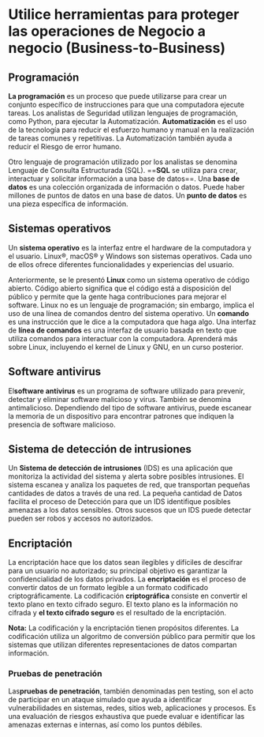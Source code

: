 # Utilice herramientas para proteger las operaciones de Negocio a negocio (Business-to-Business)

## Programación
**La programación** es un proceso que puede utilizarse para crear un conjunto específico de instrucciones para que una computadora ejecute tareas. Los analistas de Seguridad utilizan lenguajes de programación, como Python, para ejecutar la Automatización. **Automatización** es el uso de la tecnología para reducir el esfuerzo humano y manual en la realización de tareas comunes y repetitivas. La Automatización también ayuda a reducir el Riesgo de error humano.

Otro lenguaje de programación utilizado por los analistas se denomina Lenguaje de Consulta Estructurada (SQL). ==**SQL** se utiliza para crear, interactuar y solicitar información a una base de datos==. Una **base de datos** es una colección organizada de información o datos. Puede haber millones de puntos de datos en una base de datos. Un **punto de datos** es una pieza específica de información.

## Sistemas operativos
Un **sistema operativo** es la interfaz entre el hardware de la computadora y el usuario. Linux®, macOS® y Windows son sistemas operativos. Cada uno de ellos ofrece diferentes funcionalidades y experiencias del usuario.

Anteriormente, se le presentó **Linux** como un sistema operativo de código abierto. Código abierto significa que el código está a disposición del público y permite que la gente haga contribuciones para mejorar el software. Linux no es un lenguaje de programación; sin embargo, implica el uso de una línea de comandos dentro del sistema operativo. Un **comando** es una instrucción que le dice a la computadora que haga algo. Una interfaz de **línea de comandos** es una interfaz de usuario basada en texto que utiliza comandos para interactuar con la computadora. Aprenderá más sobre Linux, incluyendo el kernel de Linux y GNU, en un curso posterior.

## Software antivirus
El**software antivirus** es un programa de software utilizado para prevenir, detectar y eliminar software malicioso y virus. También se denomina antimalicioso. Dependiendo del tipo de software antivirus, puede escanear la memoria de un dispositivo para encontrar patrones que indiquen la presencia de software malicioso.

## Sistema de detección de intrusiones

Un **Sistema de detección de intrusiones** (IDS) es una aplicación que monitoriza la actividad del sistema y alerta sobre posibles intrusiones. El sistema escanea y analiza los paquetes de red, que transportan pequeñas cantidades de datos a través de una red. La pequeña cantidad de Datos facilita el proceso de Detección para que un IDS identifique posibles amenazas a los datos sensibles. Otros sucesos que un IDS puede detectar pueden ser robos y accesos no autorizados.

## Encriptación

La encriptación hace que los datos sean ilegibles y difíciles de descifrar para un usuario no autorizado; su principal objetivo es garantizar la confidencialidad de los datos privados. La **encriptación** es el proceso de convertir datos de un formato legible a un formato codificado criptográficamente. La codificación **criptográfica** consiste en convertir el texto plano en texto cifrado seguro. El texto plano es la información no cifrada y **el texto cifrado seguro** es el resultado de la encriptación.

**Nota:** La codificación y la encriptación tienen propósitos diferentes. La codificación utiliza un algoritmo de conversión público para permitir que los sistemas que utilizan diferentes representaciones de datos compartan información.

### **Pruebas de penetración**

Las**pruebas de penetración**, también denominadas pen testing, son el acto de participar en un ataque simulado que ayuda a identificar vulnerabilidades en sistemas, redes, sitios web, aplicaciones y procesos. Es una evaluación de riesgos exhaustiva que puede evaluar e identificar las amenazas externas e internas, así como los puntos débiles.